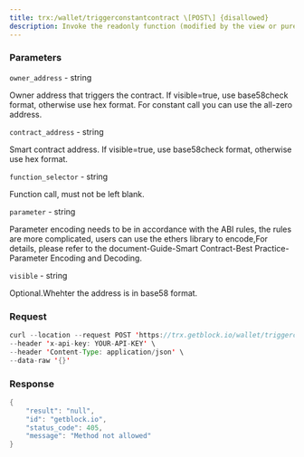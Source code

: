 ```yaml
---
title: trx:/wallet/triggerconstantcontract \[POST\] {disallowed}
description: Invoke the readonly function (modified by the view or pure modifier) ofa contract for contract data query or Invoke the non-readonly functionof a contract for predicting whether the transaction can be successfullyexecuted or estimating the energy consumptionTriggerConstantContract operation will not generate an on-chaintransaction, nor will it change the status of the current node.For estimating energy use triggerconstantcontract to call thenon-readonly method of the contract, and the energy_used field in thereturned value is the energy consumption. Therefore, the fee_limit ofthe transaction can be set to energy_used x energy unit price.
---
```


### Parameters


`owner_address` - string

Owner address that triggers the contract. If visible=true, use
base58check format, otherwise use hex format. For constant call you can
use the all-zero address.

`contract_address` - string

Smart contract address. If visible=true, use base58check format,
otherwise use hex format.

`function_selector` - string

Function call, must not be left blank.

`parameter` - string

Parameter encoding needs to be in accordance with the ABI rules, the
rules are more complicated, users can use the ethers library to
encode,For details, please refer to the document-Guide-Smart
Contract-Best Practice-Parameter Encoding and Decoding.

`visible` - string

Optional.Whehter the address is in base58 format.

### Request

``` java
curl --location --request POST 'https://trx.getblock.io/wallet/triggerconstantcontract' \
--header 'x-api-key: YOUR-API-KEY' \
--header 'Content-Type: application/json' \
--data-raw '{}'
```

###  Response

``` java
{
    "result": "null",
    "id": "getblock.io",
    "status_code": 405,
    "message": "Method not allowed"
}
```


